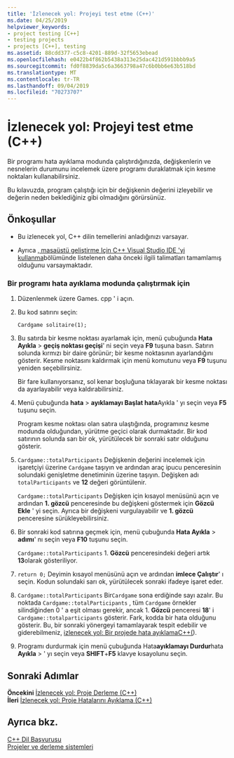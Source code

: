 ```yaml
---
title: 'İzlenecek yol: Projeyi test etme (C++)'
ms.date: 04/25/2019
helpviewer_keywords:
- project testing [C++]
- testing projects
- projects [C++], testing
ms.assetid: 88cdd377-c5c8-4201-889d-32f5653ebead
ms.openlocfilehash: e0422b4f862b5438a313e25dac421d591bbbb9a5
ms.sourcegitcommit: fd0f8839da5c6a3663798a47c6b0bb6e63b518bd
ms.translationtype: MT
ms.contentlocale: tr-TR
ms.lasthandoff: 09/04/2019
ms.locfileid: "70273707"
---
```

# <a name="walkthrough-testing-a-project-c"></a>İzlenecek yol: Projeyi test etme (C++)

Bir programı hata ayıklama modunda çalıştırdığınızda, değişkenlerin ve nesnelerin durumunu incelemek üzere programı duraklatmak için kesme noktaları kullanabilirsiniz.

Bu kılavuzda, program çalıştığı için bir değişkenin değerini izleyebilir ve değerin neden beklediğiniz gibi olmadığını görürsünüz.

## <a name="prerequisites"></a>Önkoşullar

- Bu izlenecek yol, C++ dilin temellerini anladığınızı varsayar.

- Ayrıca [, masaüstü geliştirme Için C++ Visual Studio IDE 'yi kullanma](../ide/using-the-visual-studio-ide-for-cpp-desktop-development.md)bölümünde listelenen daha önceki ilgili talimatları tamamlamış olduğunu varsaymaktadır.

### <a name="to-run-a-program-in-debug-mode"></a>Bir programı hata ayıklama modunda çalıştırmak için

1. Düzenlenmek üzere Games. cpp ' i açın.

1. Bu kod satırını seçin:

   `Cardgame solitaire(1);`

1. Bu satırda bir kesme noktası ayarlamak için, menü çubuğunda **Hata Ayıkla** > **geçiş noktası geçişi**' ni seçin veya **F9** tuşuna basın. Satırın solunda kırmızı bir daire görünür; bir kesme noktasının ayarlandığını gösterir. Kesme noktasını kaldırmak için menü komutunu veya **F9** tuşunu yeniden seçebilirsiniz.

   Bir fare kullanıyorsanız, sol kenar boşluğuna tıklayarak bir kesme noktası da ayarlayabilir veya kaldırabilirsiniz.

1. Menü çubuğunda **hata** > **ayıklamayı Başlat hata**Ayıkla ' yı seçin veya **F5** tuşunu seçin.

   Program kesme noktası olan satıra ulaştığında, programınız kesme modunda olduğundan, yürütme geçici olarak durmaktadır. Bir kod satırının solunda sarı bir ok, yürütülecek bir sonraki satır olduğunu gösterir.

1. `Cardgame::totalParticipants` Değişkenin değerini incelemek için işaretçiyi üzerine `Cardgame` taşıyın ve ardından araç ipucu penceresinin solundaki genişletme denetiminin üzerine taşıyın. Değişken adı `totalParticipants` ve **12** değeri görüntülenir.

   `Cardgame::totalParticipants` Değişken için kısayol menüsünü açın ve ardından **1. gözcü** penceresinde bu değişkeni göstermek için **Gözcü Ekle** ' yi seçin. Ayrıca bir değişkeni vurgulayabilir ve **1. gözcü** penceresine sürükleyebilirsiniz.

1. Bir sonraki kod satırına geçmek için, menü çubuğunda **Hata Ayıkla** > **adımı**' nı seçin veya **F10** tuşunu seçin.

   `Cardgame::totalParticipants` 1. **Gözcü** penceresindeki değeri artık **13**olarak gösteriliyor.

1. `return 0;` Deyimin kısayol menüsünü açın ve ardından **imlece Çalıştır**' ı seçin. Kodun solundaki sarı ok, yürütülecek sonraki ifadeye işaret eder.

1. `Cardgame::totalParticipants` Bir`Cardgame` sona erdiğinde sayı azalır. Bu noktada `Cardgame::totalParticipants` , tüm `Cardgame` örnekler silindiğinden 0 ' a eşit olması gerekir, ancak 1. **Gözcü** penceresi **18**' i `Cardgame::totalparticipants` gösterir. Fark, kodda bir hata olduğunu gösterir. Bu, bir sonraki yönergeyi tamamlayarak tespit edebilir ve giderebilmeniz, [izlenecek yol: Bir projede hata ayıklamaC++(](../ide/walkthrough-debugging-a-project-cpp.md)).

1. Programı durdurmak için menü çubuğunda Hata**ayıklamayı Durdur**hata **Ayıkla** > ' yı seçin veya **SHIFT**+**F5** klavye kısayolunu seçin.

## <a name="next-steps"></a>Sonraki Adımlar

**Öncekini** [İzlenecek yol: Proje Derleme (C++)](../ide/walkthrough-building-a-project-cpp.md)<br/>
**İleri** [İzlenecek yol: Proje Hatalarını Ayıklama (C++)](../ide/walkthrough-debugging-a-project-cpp.md)

## <a name="see-also"></a>Ayrıca bkz.

[C++ Dil Başvurusu](../cpp/cpp-language-reference.md)<br/>
[Projeler ve derleme sistemleri](../build/projects-and-build-systems-cpp.md)<br/>
